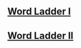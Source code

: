 ## [Word Ladder I](https://leetcode.com/problems/word-ladder/description/)

## [Word Ladder II](https://leetcode.com/problems/word-ladder-ii/description/)